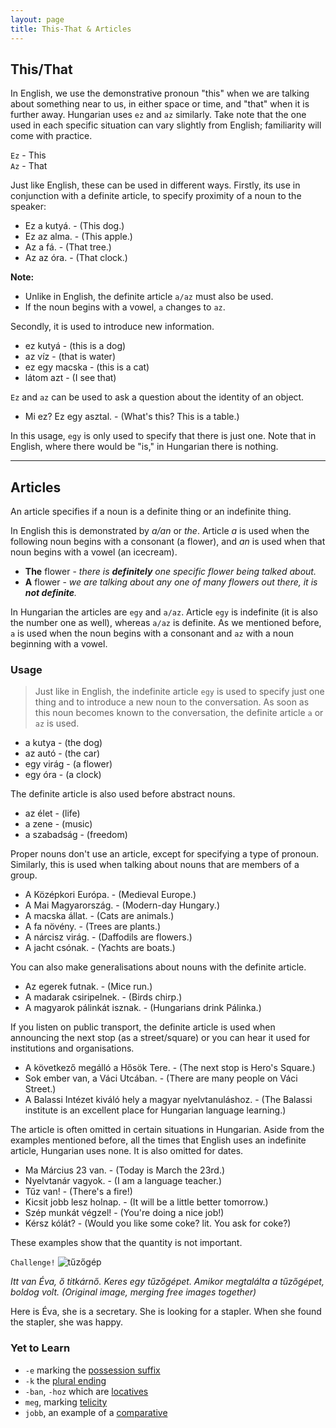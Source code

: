 ```yaml
---
layout: page
title: This-That & Articles
---
```


## This/That

In English, we use the demonstrative pronoun "this" when we are talking about something near to us, in either space or time, and "that" when it is further away. Hungarian uses `ez` and `az` similarly. Take note that the one used in each specific situation can vary slightly from English; familiarity will come with practice.

`Ez` - This  
`Az` - That

Just like English, these can be used in different ways. Firstly, its use in conjunction with a definite article, to specify proximity of a noun to the speaker: 

* Ez a kutyá. - (This dog.)
* Ez az alma. - (This apple.)
* Az a fá. - (That tree.)
* Az az óra. - (That clock.)

**Note:**

* Unlike in English, the definite article `a/az` must also be used.
* If the noun begins with a vowel, `a` changes to `az`.

Secondly, it is used to introduce new information.

* ez kutyá - (this is a dog)
* az víz - (that is water)
* ez egy macska - (this is a cat)
* látom azt - (I see that)

`Ez` and `az` can be used to ask a question about the identity of an object.

* Mi ez? Ez egy asztal. - (What's this? This is a table.)

In this usage, `egy` is only used to specify that there is just one. Note that in English, where there would be "is," in Hungarian there is nothing.

----------------------------------------------------------------------------
## Articles

An article specifies if a noun is a definite thing or an indefinite thing.

In English this is demonstrated by *a/an* or *the*. Article *a* is used when the following noun begins with a consonant (a flower),
and *an* is used when that noun begins with a vowel (an icecream).

* **The** flower - *there is **definitely** one specific flower being talked about.*
* **A** flower - *we are talking about any one of many flowers out there, it is **not definite**.*

In Hungarian the articles are `egy` and `a/az`. Article `egy` is indefinite (it is also the number one as well), whereas `a/az` is definite. As we mentioned before, `a` is used when the noun begins with a consonant and `az` with a noun beginning with a vowel.

### Usage

> Just like in English, the indefinite article `egy` is used to specify just one thing and to introduce a new noun to the conversation. As soon as this noun becomes known to the conversation, the definite article `a` or `az` is used. 

* a kutya - (the dog)
* az autó - (the car)
* egy virág - (a flower)
* egy óra - (a clock)

The definite article is also used before abstract nouns.

* az élet - (life)
* a zene - (music)
* a szabadság - (freedom)

Proper nouns don't use an article, except for specifying a type of pronoun. Similarly, this is used when talking about nouns that are members of a group. 

* A Középkori Európa. - (Medieval Europe.)
* A Mai Magyarország. - (Modern-day Hungary.)
* A macska állat. - (Cats are animals.)
* A fa növény. - (Trees are plants.)
* A nárcisz virág. - (Daffodils are flowers.)
* A jacht csónak. - (Yachts are boats.)

You can also make generalisations about nouns with the definite article.

* Az egerek futnak. - (Mice run.)
* A madarak csiripelnek. - (Birds chirp.)
* A magyarok pálinkát isznak. - (Hungarians drink Pálinka.)

If you listen on public transport, the definite article is used when announcing the next stop (as a street/square) or you can hear it used for institutions and organisations.

* A következő megálló a Hősök Tere. - (The next stop is Hero's Square.)
* Sok ember van, a Váci Utcában. - (There are many people on Váci Street.)
* A Balassi Intézet kiváló hely a magyar nyelvtanuláshoz. - (The Balassi institute is an excellent place for Hungarian language learning.)

The article is often omitted in certain situations in Hungarian. Aside from the examples mentioned before, all the times that English uses an indefinite article, Hungarian uses none. It is also omitted for dates.

* Ma Március 23 van. - (Today is March the 23rd.)
* Nyelvtanár vagyok. - (I am a language teacher.)
* Tűz van! - (There's a fire!)
* Kicsit jobb lesz holnap. - (It will be a little better tomorrow.)
* Szép munkát végzel! - (You're doing a nice job!)
* Kérsz kólát? - (Would you like some coke? lit. You ask for coke?)

These examples show that the quantity is not important.

`Challenge!`
![tűzőgép](https://magyartanulas.github.io/public/tűzőgép.png)

*Itt van Éva, ő titkárnő. Keres egy tűzőgépet. Amikor megtalálta a tűzőgépet, boldog volt. (Original image, merging free images together)*

<span class="spoiler">Here is Éva, she is a secretary. She is looking for a stapler. When she found the stapler, she was happy.</span>

### Yet to Learn

* `-e` marking the [possession suffix](https://magyartanulas.github.io/dative_possession/)
* `-k` the [plural ending](https://magyartanulas.github.io/accusative_plurals/)
* `-ban`, `-hoz` which are [locatives](https://magyartanulas.github.io/locatives/)
* `meg`, marking [telicity](https://magyartanulas.github.io/coverbs_telicity/)
* `jobb`, an example of a [comparative](https://magyartanulas.github.io/comparisons/)
